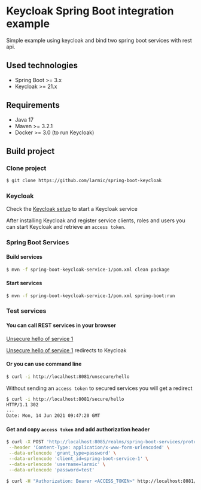 # Keycloak Spring Boot integration example

Simple example using keycloak and bind two spring boot services with rest api.

## Used technologies

* Spring Boot >= 3.x
* Keycloak >= 21.x

## Requirements

* Java 17
* Maven >= 3.2.1
* Docker >= 3.0 (to run Keycloak)

## Build project

### Clone project

```sh 
$ git clone https://github.com/larmic/spring-boot-keycloak
```

### Keycloak

Check the [Keycloak setup](keycloak/readme.md) to start a Keycloak service

After installing Keycloak and register service clients, roles and users you can start Keycloak and retrieve an `access token`.

### Spring Boot Services

#### Build services

```sh 
$ mvn -f spring-boot-keycloak-service-1/pom.xml clean package
```

#### Start services

```sh 
$ mvn -f spring-boot-keycloak-service-1/pom.xml spring-boot:run
```

### Test services

#### You can call REST services in your browser

[Unsecure hello of service 1](http://localhost:8081/unsecure/hello)

[Unsecure hello of service 1](http://localhost:8081/secure/hello) redirects to Keycloak

#### Or you can use command line

```sh 
$ curl -i http://localhost:8081/unsecure/hello
```

Without sending an `access token` to secured services you will get a redirect

```sh 
$ curl -i http://localhost:8081/secure/hello
HTTP/1.1 302
...
Date: Mon, 14 Jun 2021 09:47:20 GMT
```

#### Get and copy `access token` and add authorization header

```sh 
$ curl -X POST 'http://localhost:8085/realms/spring-boot-services/protocol/openid-connect/token' \
 --header 'Content-Type: application/x-www-form-urlencoded' \
 --data-urlencode 'grant_type=password' \
 --data-urlencode 'client_id=spring-boot-service-1' \
 --data-urlencode 'username=larmic' \
 --data-urlencode 'password=test'
 
$ curl -H "Authorization: Bearer <ACCESS_TOKEN>" http://localhost:8081/secure/hello
```
